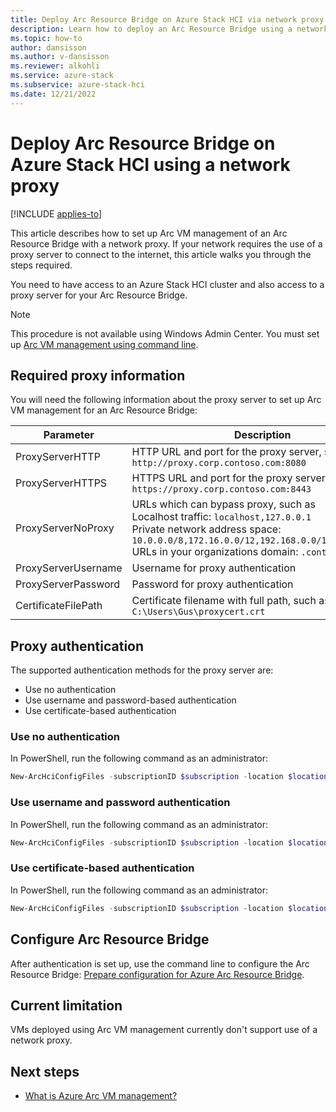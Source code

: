 ```yaml
---
title: Deploy Arc Resource Bridge on Azure Stack HCI via network proxy
description: Learn how to deploy an Arc Resource Bridge using a network proxy on Azure Stack HCI.
ms.topic: how-to
author: dansisson
ms.author: v-dansisson
ms.reviewer: alkohli
ms.service: azure-stack
ms.subservice: azure-stack-hci
ms.date: 12/21/2022
---
```


# Deploy Arc Resource Bridge on Azure Stack HCI using a network proxy

[!INCLUDE [applies-to](../../includes/hci-applies-to-22h2-21h2.md)]

This article describes how to set up Arc VM management of an Arc Resource Bridge with a network proxy. If your network requires the use of a proxy server to connect to the internet, this article walks you through the steps required.

You need to have access to an Azure Stack HCI cluster and also access to a proxy server for your Arc Resource Bridge.

> [!NOTE]
> This procedure is not available using Windows Admin Center. You must set up [Arc VM management using command line](deploy-arc-resource-bridge-using-command-line.md).

## Required proxy information

You will need the following information about the proxy server to set up Arc VM management for an Arc Resource Bridge:

|Parameter|Description|
|--|--|
|ProxyServerHTTP|HTTP URL and port for the proxy server, such as `http://proxy.corp.contoso.com:8080`|
|ProxyServerHTTPS|HTTPS URL and port for the proxy server, such as `https://proxy.corp.contoso.com:8443`|
|ProxyServerNoProxy|URLs which can bypass proxy, such as<br>Localhost traffic: `localhost,127.0.0.1`<br>Private network address space: `10.0.0.0/8,172.16.0.0/12,192.168.0.0/16,100.0.0.0/8`<br>URLs in your organizations domain: `.contoso.com`|
|ProxyServerUsername|Username for proxy authentication|
|ProxyServerPassword|Password for proxy authentication|
|CertificateFilePath|Certificate filename with full path, such as `C:\Users\Gus\proxycert.crt`|

## Proxy authentication

The supported authentication methods for the proxy server are:

- Use no authentication
- Use username and password-based authentication
- Use certificate-based authentication

### Use no authentication

In PowerShell, run the following command as an administrator:

```PowerShell
New-ArcHciConfigFiles -subscriptionID $subscription -location $location -resourceGroup $resource_group -resourceName $resource_name -workDirectory $csv_path\ResourceBridge -controlPlaneIP $controlPlaneIP -vipPoolStart $controlPlaneIP -vipPoolEnd $controlPlaneIP -k8snodeippoolstart $VMIP_1 -k8snodeippoolend $VMIP_2 -gateway $Gateway -dnsservers $DNSServers -ipaddressprefix $IPAddressPrefix -vswitchName $vswitchName -vLanID $vlanID -proxyServerHTTP http://proxy.corp.contoso.com:8080 -proxyServerHTTPS https://proxy.corp.contoso.com:8443 -proxyServerNoProxy "localhost,127.0.0.1,10.0.0.0/8,172.16.0.0/12,192.168.0.0/16,100.0.0.0/8,.contoso.com"
```

### Use username and password authentication

In PowerShell, run the following command as an administrator:

```PowerShell
New-ArcHciConfigFiles -subscriptionID $subscription -location $location -resourceGroup $resource_group -resourceName $resource_name -workDirectory $csv_path\ResourceBridge -controlPlaneIP $controlPlaneIP -vipPoolStart $controlPlaneIP -vipPoolEnd $controlPlaneIP -k8snodeippoolstart $VMIP_1 -k8snodeippoolend $VMIP_2 -gateway $Gateway -dnsservers $DNSServers -ipaddressprefix $IPAddressPrefix -vswitchName $vswitchName -vLanID $vlanID -proxyServerHTTP http://proxy.corp.contoso.com:8080 -proxyServerHTTPS https://proxy.corp.contoso.com:8443 -proxyServerNoProxy "localhost,127.0.0.1,10.0.0.0/8,172.16.0.0/12,192.168.0.0/16,100.0.0.0/8,.contoso.com" -proxyServerUsername <username_for_proxy> -proxyServerPassword <password_for_proxy>
```

### Use certificate-based authentication

In PowerShell, run the following command as an administrator:

```PowerShell
New-ArcHciConfigFiles -subscriptionID $subscription -location $location -resourceGroup $resource_group -resourceName $resource_name -workDirectory $csv_path\ResourceBridge -controlPlaneIP $controlPlaneIP -vipPoolStart $controlPlaneIP -vipPoolEnd $controlPlaneIP -k8snodeippoolstart $VMIP_1 -k8snodeippoolend $VMIP_2 -gateway $Gateway -dnsservers $DNSServers -ipaddressprefix $IPAddressPrefix -vswitchName $vswitchName -vLanID $vlanID -proxyServerHTTP http://proxy.corp.contoso.com:8080 -proxyServerHTTPS https://proxy.corp.contoso.com:8443 -proxyServerNoProxy "localhost,127.0.0.1,10.0.0.0/8,172.16.0.0/12,192.168.0.0/16,100.0.0.0/8,.contoso.com" -certificateFilePath <file_path_to_cert_file> 
```

## Configure Arc Resource Bridge

After authentication is set up, use the command line to configure the Arc Resource Bridge: [Prepare configuration for Azure Arc Resource Bridge](deploy-arc-resource-bridge-using-command-line.md#proxy).

## Current limitation

VMs deployed using Arc VM management currently don't support use of a network proxy.

## Next steps

- [What is Azure Arc VM management?](/manage/azure-arc-vm-management-overview)